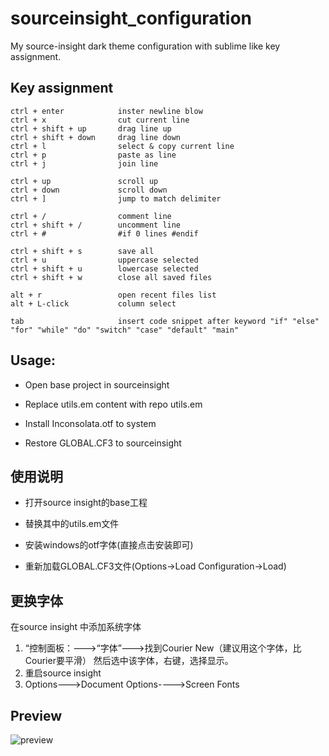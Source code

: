 # sourceinsight_configuration
My source-insight dark theme configuration with sublime like key assignment.
## Key assignment
```
ctrl + enter			inster newline blow
ctrl + x				cut current line
ctrl + shift + up 		drag line up
ctrl + shift + down		drag line down
ctrl + l				select & copy current line
ctrl + p				paste as line
ctrl + j				join line

ctrl + up				scroll up
ctrl + down				scroll down
ctrl + ]				jump to match delimiter

ctrl + /				comment line
ctrl + shift + /		uncomment line
ctrl + #				#if 0 lines #endif

ctrl + shift + s 		save all
ctrl + u				uppercase selected
ctrl + shift + u		lowercase selected
ctrl + shift + w 		close all saved files

alt + r					open recent files list
alt + L-click			column select

tab 					insert code snippet after keyword "if" "else" "for" "while" "do" "switch" "case" "default" "main"
```
## Usage:
*  	Open base project in sourceinsight

* 	Replace utils.em content with repo utils.em

*	Install Inconsolata.otf to system

*	Restore GLOBAL.CF3 to sourceinsight
## 使用说明
* 打开source insight的base工程

* 替换其中的utils.em文件

* 安装windows的otf字体(直接点击安装即可)

* 重新加载GLOBAL.CF3文件(Options->Load Configuration->Load)

## 更换字体
在source insight 中添加系统字体
1. “控制面板：--->“字体”--->找到Courier New（建议用这个字体，比Courier要平滑）
然后选中该字体，右键，选择显示。
2. 重启source insight
3. Options--->Document Options---->Screen Fonts

## Preview
![preview](https://stephenyin.github.io/images/blog/si.png)
